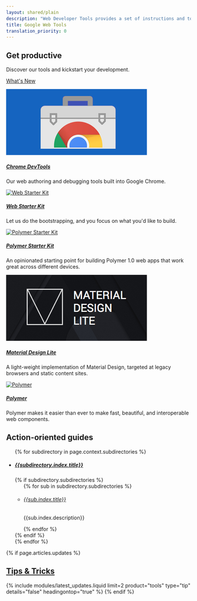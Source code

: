 ```yaml
---
layout: shared/plain
description: "Web Developer Tools provides a set of instructions and tools to help you build your website."
title: Google Web Tools
translation_priority: 0
---
```


<div class="todo-banner">
  <div class="mdl-grid">
    <div class="mdl-cell mdl-cell--6-col">
      <h2>Get productive</h2>
    </div>
    <div class="mdl-cell mdl-cell--6-col">
      <p>Discover our tools and kickstart your development.</p>
      <p><a class="mdl-button mdl-js-button mdl-button--raised" href="/web/updates/tools/">What's New</a></p>
    </div>
  </div>
</div>

<div class="mdl-grid">
  <div class="mdl-cell mdl-cell--1-col">
  </div>
  <div class="mdl-cell mdl-cell--2-col">
    <a href="/web/tools/chrome-devtools">
      <img src="imgs/chrome-devtools.jpg" alt="DevTools">
    </a>
    <div>
      <a href="/web/tools/chrome-devtools"><h5>Chrome DevTools</h5></a>
      <p>Our web authoring and debugging tools built into Google Chrome.</p>
    </div>
  </div>
  <div class="mdl-cell mdl-cell--2-col">
    <a href="/web/tools/starter-kit/">
      <img src="/web/tools/starter-kit/images/thumb.jpg" alt="Web Starter Kit">
    </a>
    <div>
      <a href="/web/tools/starter-kit/"><h5>Web Starter Kit</h5></a>
      <p>Let us do the bootstrapping, and you focus on what you'd like to build.</p>
    </div>
  </div>
  <div class="mdl-cell mdl-cell--2-col">
    <a href="/web/tools/polymer-starter-kit/">
      <img src="/web/tools/polymer-starter-kit/thumb.jpg" alt="Polymer Starter Kit">
    </a>
    <div>
      <a href="/web/tools/polymer-starter-kit/"><h5>Polymer Starter Kit</h5></a>
      <p>An opinionated starting point for building Polymer 1.0 web apps that
      work great across different devices.</p>
    </div>
  </div>
  <div class="mdl-cell mdl-cell--2-col">
    <a href="http://www.getmdl.io/">
      <img src="imgs/mdl-thumb.png" alt="Material Design Lite">
    </a>
    <div>
      <a href="http://www.getmdl.io/"><h5>Material Design Lite</h5></a>
      <p>
        A light-weight implementation of Material Design, targeted at legacy
        browsers and static content sites.
      </p>            
    </div>
  </div>
  <div class="mdl-cell mdl-cell--2-col">
    <a href="https://www.polymer-project.org">
      <img src="/web/tools/polymer-starter-kit/thumb_polymer.jpg" alt="Polymer">
    </a>
    <div>
      <a href="https://www.polymer-project.org"><h5>Polymer</h5></a>
      <p>
        Polymer makes it easier than ever to make fast, beautiful, and interoperable web components.
      </p>
    </div>
  </div>
  <div class="mdl-cell mdl-cell--1-col">
</div>

<h2>Action-oriented guides</h2>
<ul>
{% for subdirectory in page.context.subdirectories %}
  <li>
    <h5><a href="{{subdirectory.index.relative_url}}">{{subdirectory.index.title}}</a></h5>
    {% if subdirectory.subdirectories %}
      <ul>
        {% for sub in subdirectory.subdirectories %}
          <li>
            <h6><a href="{{sub.index.relative_url}}">{{sub.index.title}}</a></h6>
            <p>{{sub.index.description}}</p>
            </li>
        {% endfor %}
      </ul>
    {% endif %}
  </li>
{% endfor %}
</ul>

{% if page.articles.updates %}
  <!-- TODO -->
  <h2><a href="/web/updates/tools/tip">Tips &amp; Tricks</a></h2>
  {% include modules/latest_updates.liquid limit=2 product="tools" type="tip" details="false" headingontop="true" %}
{% endif %}



